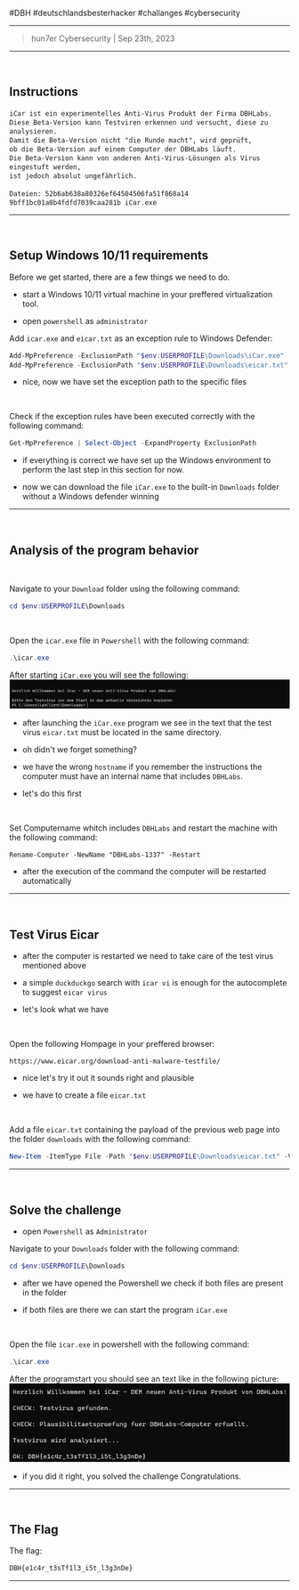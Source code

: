#DBH #deutschlandsbesterhacker #challanges #cybersecurity 

---
> hun7er Cybersecurity | Sep 23th, 2023
---
<br />

## Instructions


```
iCar ist ein experimentelles Anti-Virus Produkt der Firma DBHLabs.
Diese Beta-Version kann Testviren erkennen und versucht, diese zu analysieren. 
Damit die Beta-Version nicht "die Runde macht", wird geprüft, 
ob die Beta-Version auf einem Computer der DBHLabs läuft. 
Die Beta-Version kann von anderen Anti-Virus-Lösungen als Virus eingestuft werden, 
ist jedoch absolut ungefährlich.

Dateien: 52b6ab638a80326ef64504506fa51f868a14 9bff1bc01a0b4fdfd7039caa281b iCar.exe
```


---
<br />

## Setup Windows 10/11 requirements


Before we get started, there are a few things we need to do.

* start a Windows 10/11 virtual machine in your preffered virtualization tool.

* open `powershell` as `administrator`


Add `icar.exe` and `eicar.txt` as an exception rule to Windows Defender:
```powershell
Add-MpPreference -ExclusionPath "$env:USERPROFILE\Downloads\iCar.exe"
Add-MpPreference -ExclusionPath "$env:USERPROFILE\Downloads\eicar.txt"
```
* nice, now we have set the exception path to the specific files


<br />

Check if the exception rules have been executed correctly with the following command:
```powershell
Get-MpPreference | Select-Object -ExpandProperty ExclusionPath
```
* if everything is correct we have set up the Windows environment to perform the last step in this section for now.

* now we can download the file `iCar.exe` to the built-in `Downloads` folder without a Windows defender winning

---
<br />

## Analysis of the program behavior

<br />

Navigate to your `Download` folder using the following command:
```powershell
cd $env:USERPROFILE\Downloads
```
<br />

Open the `icar.exe` file in `Powershell` with the following command:
```powershell
.\icar.exe
```

After starting `iCar.exe` you will see the following:
<img src='https://github.com/hun7erCybersecurity/CTF-Writeups/blob/main/DBH-qualifiers-2023/windows/icar/img/iCar_Start.png' alt='iCar_Start'>

* after launching the `iCar.exe` program we see in the text that the test virus `eicar.txt` must be located in the same directory.

* oh didn't we forget something? 

* we have the wrong `hostname` if you remember the instructions the computer must have an internal name that includes `DBHLabs`.

* let's do this first
<br />

Set Computername whitch includes `DBHLabs` and restart the machine with the following command:
```powersell
Rename-Computer -NewName "DBHLabs-1337" -Restart
```
* after the execution of the command the computer will be restarted automatically
---
<br />

## Test Virus Eicar

* after the computer is restarted we need to take care of the test virus mentioned above

* a simple `duckduckgo` search with `icar vi` is enough for the autocomplete to suggest `eicar virus` 

* let's look what we have

<br />

Open the following Hompage in your preffered browser:
```https
https://www.eicar.org/download-anti-malware-testfile/
```
* nice let's try it out it sounds right and plausible

* we have to create a file `eicar.txt`

<br />

Add a file `eicar.txt` containing the payload of the previous web page into the folder `downloads` with the following command:
```powershell
New-Item -ItemType File -Path "$env:USERPROFILE\Downloads\eicar.txt" -Value "X5O!P%@AP[4\PZX54(P^)7CC)7}$EICAR-STANDARD-ANTIVIRUS-TEST-FILE!$H+H*"
```
---
<br />

## Solve the challenge

* open `Powershell` as `Administrator`

Navigate to your `Downloads` folder with the following command:
```powershell
cd $env:USERPROFILE\Downloads
```
* after we have opened the Powershell we check if both files are present in the folder

* if both files are there we can start the program `iCar.exe`

<br />

Open the file `icar.exe` in powershell with the following command:
```powershell
.\icar.exe
```

After the programstart you should see an text like in the following picture:
<img src='https://github.com/hun7erCybersecurity/CTF-Writeups/blob/main/DBH-qualifiers-2023/windows/icar/img/iCar_solve.png' alt='iCar_solve'>

* if you did it right, you solved the challenge Congratulations.

---
<br />

## The Flag


The flag:
```txt
DBH{e1c4r_t3sTf1l3_i5t_l3g3nDe}
```
---
